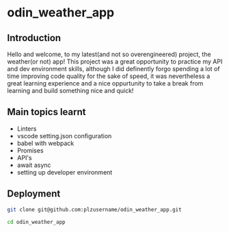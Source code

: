 # odin_weather_app

## Introduction

Hello and welcome, to my latest(and not so overengineered) project, the weather(or not) app! This project was a great opportunity to practice my API and dev environment skills, although I did definently forgo spending a lot of time improving code quality for the sake of speed, it was nevertheless a great learning experience and a nice oppurtunity to take a break from learning and build something nice and quick!

## Main topics learnt

- Linters
- vscode setting.json configuration
- babel with webpack
- Promises
- API's
- await async
- setting up developer environment

## Deployment

```bash
git clone git@github.com:plzusername/odin_weather_app.git

cd odin_weather_app
```